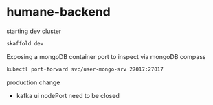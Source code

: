 # humane-backend

starting dev cluster
```bash
skaffold dev
```

Exposing a mongoDB container port to inspect via mongoDB compass
```bash
kubectl port-forward svc/user-mongo-srv 27017:27017
```

production change
- kafka ui nodePort need to be closed
